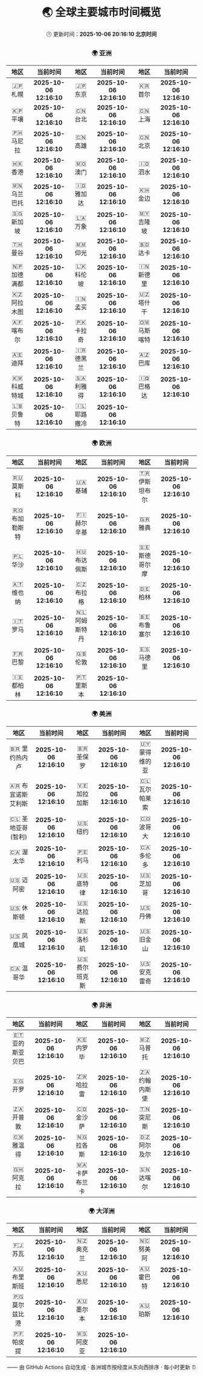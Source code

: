 <!-- GENERATED_BY_GMC_SCRIPT -->
<div align="center">

# 🌏 全球主要城市时间概览

🕒 更新时间：**2025-10-06 20:16:10 北京时间**

### 🌍 亚洲

| 地区 | 当前时间 | 地区 | 当前时间 | 地区 | 当前时间 |
| :--: | :--: | :--: | :--: | :--: | :--: |
| 🇯🇵 札幌 | **2025-10-06 12:16:10** | 🇯🇵 东京 | **2025-10-06 12:16:10** | 🇰🇷 首尔 | **2025-10-06 12:16:10** |
| 🇰🇵 平壤 | **2025-10-06 12:16:10** | 🇨🇳 台北 | **2025-10-06 12:16:10** | 🇨🇳 上海 | **2025-10-06 12:16:10** |
| 🇵🇭 马尼拉 | **2025-10-06 12:16:10** | 🇨🇳 高雄 | **2025-10-06 12:16:10** | 🇨🇳 北京 | **2025-10-06 12:16:10** |
| 🇭🇰 香港 | **2025-10-06 12:16:10** | 🇲🇴 澳门 | **2025-10-06 12:16:10** | 🇮🇩 泗水 | **2025-10-06 12:16:10** |
| 🇲🇳 乌兰巴托 | **2025-10-06 12:16:10** | 🇮🇩 雅加达 | **2025-10-06 12:16:10** | 🇰🇭 金边 | **2025-10-06 12:16:10** |
| 🇸🇬 新加坡 | **2025-10-06 12:16:10** | 🇱🇦 万象 | **2025-10-06 12:16:10** | 🇲🇾 吉隆坡 | **2025-10-06 12:16:10** |
| 🇹🇭 曼谷 | **2025-10-06 12:16:10** | 🇲🇲 仰光 | **2025-10-06 12:16:10** | 🇧🇩 达卡 | **2025-10-06 12:16:10** |
| 🇳🇵 加德满都 | **2025-10-06 12:16:10** | 🇱🇰 科伦坡 | **2025-10-06 12:16:10** | 🇮🇳 新德里 | **2025-10-06 12:16:10** |
| 🇰🇿 阿拉木图 | **2025-10-06 12:16:10** | 🇮🇳 孟买 | **2025-10-06 12:16:10** | 🇺🇿 塔什干 | **2025-10-06 12:16:10** |
| 🇦🇫 喀布尔 | **2025-10-06 12:16:10** | 🇵🇰 卡拉奇 | **2025-10-06 12:16:10** | 🇴🇲 马斯喀特 | **2025-10-06 12:16:10** |
| 🇦🇪 迪拜 | **2025-10-06 12:16:10** | 🇮🇷 德黑兰 | **2025-10-06 12:16:10** | 🇦🇿 巴库 | **2025-10-06 12:16:10** |
| 🇰🇼 科威特城 | **2025-10-06 12:16:10** | 🇸🇦 利雅得 | **2025-10-06 12:16:10** | 🇮🇶 巴格达 | **2025-10-06 12:16:10** |
| 🇱🇧 贝鲁特 | **2025-10-06 12:16:10** | 🇮🇱 耶路撒冷 | **2025-10-06 12:16:10** |   |   |

### 🌍 欧洲

| 地区 | 当前时间 | 地区 | 当前时间 | 地区 | 当前时间 |
| :--: | :--: | :--: | :--: | :--: | :--: |
| 🇷🇺 莫斯科 | **2025-10-06 12:16:10** | 🇺🇦 基辅 | **2025-10-06 12:16:10** | 🇹🇷 伊斯坦布尔 | **2025-10-06 12:16:10** |
| 🇷🇴 布加勒斯特 | **2025-10-06 12:16:10** | 🇫🇮 赫尔辛基 | **2025-10-06 12:16:10** | 🇬🇷 雅典 | **2025-10-06 12:16:10** |
| 🇵🇱 华沙 | **2025-10-06 12:16:10** | 🇭🇺 布达佩斯 | **2025-10-06 12:16:10** | 🇸🇪 斯德哥尔摩 | **2025-10-06 12:16:10** |
| 🇦🇹 维也纳 | **2025-10-06 12:16:10** | 🇨🇿 布拉格 | **2025-10-06 12:16:10** | 🇩🇪 柏林 | **2025-10-06 12:16:10** |
| 🇮🇹 罗马 | **2025-10-06 12:16:10** | 🇳🇱 阿姆斯特丹 | **2025-10-06 12:16:10** | 🇧🇪 布鲁塞尔 | **2025-10-06 12:16:10** |
| 🇫🇷 巴黎 | **2025-10-06 12:16:10** | 🇬🇧 伦敦 | **2025-10-06 12:16:10** | 🇪🇸 马德里 | **2025-10-06 12:16:10** |
| 🇮🇪 都柏林 | **2025-10-06 12:16:10** | 🇵🇹 里斯本 | **2025-10-06 12:16:10** |   |   |

### 🌍 美洲

| 地区 | 当前时间 | 地区 | 当前时间 | 地区 | 当前时间 |
| :--: | :--: | :--: | :--: | :--: | :--: |
| 🇧🇷 里约热内卢 | **2025-10-06 12:16:10** | 🇧🇷 圣保罗 | **2025-10-06 12:16:10** | 🇺🇾 蒙得维的亚 | **2025-10-06 12:16:10** |
| 🇦🇷 布宜诺斯艾利斯 | **2025-10-06 12:16:10** | 🇻🇪 加拉加斯 | **2025-10-06 12:16:10** | 🇨🇱 瓦尔帕莱索 | **2025-10-06 12:16:10** |
| 🇨🇱 圣地亚哥(智利) | **2025-10-06 12:16:10** | 🇺🇸 纽约 | **2025-10-06 12:16:10** | 🇨🇴 波哥大 | **2025-10-06 12:16:10** |
| 🇨🇦 渥太华 | **2025-10-06 12:16:10** | 🇵🇪 利马 | **2025-10-06 12:16:10** | 🇨🇦 多伦多 | **2025-10-06 12:16:10** |
| 🇺🇸 迈阿密 | **2025-10-06 12:16:10** | 🇺🇸 底特律 | **2025-10-06 12:16:10** | 🇺🇸 芝加哥 | **2025-10-06 12:16:10** |
| 🇺🇸 休斯顿 | **2025-10-06 12:16:10** | 🇺🇸 达拉斯 | **2025-10-06 12:16:10** | 🇺🇸 丹佛 | **2025-10-06 12:16:10** |
| 🇺🇸 凤凰城 | **2025-10-06 12:16:10** | 🇺🇸 洛杉矶 | **2025-10-06 12:16:10** | 🇺🇸 旧金山 | **2025-10-06 12:16:10** |
| 🇨🇦 温哥华 | **2025-10-06 12:16:10** | 🇺🇸 费尔班克斯 | **2025-10-06 12:16:10** | 🇺🇸 安克雷奇 | **2025-10-06 12:16:10** |

### 🌍 非洲

| 地区 | 当前时间 | 地区 | 当前时间 | 地区 | 当前时间 |
| :--: | :--: | :--: | :--: | :--: | :--: |
| 🇪🇹 亚的斯亚贝巴 | **2025-10-06 12:16:10** | 🇰🇪 内罗毕 | **2025-10-06 12:16:10** | 🇲🇿 马普托 | **2025-10-06 12:16:10** |
| 🇪🇬 开罗 | **2025-10-06 12:16:10** | 🇿🇼 哈拉雷 | **2025-10-06 12:16:10** | 🇿🇦 约翰内斯堡 | **2025-10-06 12:16:10** |
| 🇿🇦 开普敦 | **2025-10-06 12:16:10** | 🇨🇩 金沙萨 | **2025-10-06 12:16:10** | 🇹🇳 突尼斯 | **2025-10-06 12:16:10** |
| 🇨🇲 雅温得 | **2025-10-06 12:16:10** | 🇳🇬 拉各斯 | **2025-10-06 12:16:10** | 🇩🇿 阿尔及尔 | **2025-10-06 12:16:10** |
| 🇬🇭 阿克拉 | **2025-10-06 12:16:10** | 🇲🇦 卡萨布兰卡 | **2025-10-06 12:16:10** | 🇸🇳 达喀尔 | **2025-10-06 12:16:10** |

### 🌍 大洋洲

| 地区 | 当前时间 | 地区 | 当前时间 | 地区 | 当前时间 |
| :--: | :--: | :--: | :--: | :--: | :--: |
| 🇫🇯 苏瓦 | **2025-10-06 12:16:10** | 🇳🇿 奥克兰 | **2025-10-06 12:16:10** | 🇳🇨 努美阿 | **2025-10-06 12:16:10** |
| 🇦🇺 布里斯班 | **2025-10-06 12:16:10** | 🇦🇺 悉尼 | **2025-10-06 12:16:10** | 🇦🇺 霍巴特 | **2025-10-06 12:16:10** |
| 🇵🇬 莫尔兹比港 | **2025-10-06 12:16:10** | 🇦🇺 墨尔本 | **2025-10-06 12:16:10** | 🇦🇺 珀斯 | **2025-10-06 12:16:10** |
| 🇵🇫 帕皮提 | **2025-10-06 12:16:10** | 🇼🇸 阿皮亚 | **2025-10-06 12:16:10** |   |   |

—— 由 GitHub Actions 自动生成 · 各洲城市按经度从东向西排序 · 每小时更新 ⏰

</div>
